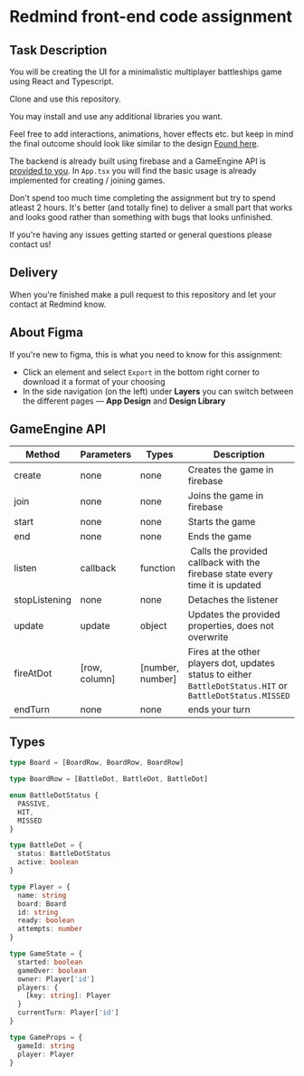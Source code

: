 # Redmind front-end code assignment

## Task Description

You will be creating the UI for a minimalistic multiplayer battleships game using React and Typescript.

Clone and use this repository.

You may install and use any additional libraries you want.

Feel free to add interactions, animations, hover effects etc. but keep in mind the final outcome should look like similar to the design [Found here](https://www.figma.com/file/Ub8oaA72Q5A0lHgMxiDtmu/Redmind-Frontend-Test-Design?node-id=14%3A4).

The backend is already built using firebase and a GameEngine API is [provided to you](#GameEngine). In `App.tsx` you will find the basic usage is already implemented for creating / joining games.

Don't spend too much time completing the assignment but try to spend atleast 2 hours.
It's better (and totally fine) to deliver a small part that works and looks good rather than something with bugs that looks unfinished.

If you're having any issues getting started or general questions please contact us!

## Delivery

When you're finished make a pull request to this repository and let your contact at Redmind know.

## About Figma

If you're new to figma, this is what you need to know for this assignment:

- Click an element and select `Export` in the bottom right corner to download it a format of your choosing
- In the side navigation (on the left) under **Layers** you can switch between the different pages — **App Design** and **Design Library**

## GameEngine API

| Method        | Parameters    | Types            | Description                                                                                                |
| ------------- | ------------- | ---------------- | ---------------------------------------------------------------------------------------------------------- |
| create        | none          | none             | Creates the game in firebase                                                                               |
| join          | none          | none             | Joins the game in firebase                                                                                 |
| start         | none          | none             | Starts the game                                                                                            |
| end           | none          | none             | Ends the game                                                                                              |
| listen        | callback      | function         |  Calls the provided callback with the firebase state every time it is updated                              |
| stopListening | none          | none             | Detaches the listener                                                                                      |
| update        | update        | object           | Updates the provided properties, does not overwrite                                                        |
| fireAtDot     | [row, column] | [number, number] | Fires at the other players dot, updates status to either `BattleDotStatus.HIT` or `BattleDotStatus.MISSED` |
| endTurn       | none          | none             | ends your turn                                                                                             |

## Types

```typescript
type Board = [BoardRow, BoardRow, BoardRow]

type BoardRow = [BattleDot, BattleDot, BattleDot]

enum BattleDotStatus {
  PASSIVE,
  HIT,
  MISSED
}

type BattleDot = {
  status: BattleDotStatus
  active: boolean
}

type Player = {
  name: string
  board: Board
  id: string
  ready: boolean
  attempts: number
}

type GameState = {
  started: boolean
  gameOver: boolean
  owner: Player['id']
  players: {
    [key: string]: Player
  }
  currentTurn: Player['id']
}

type GameProps = {
  gameId: string
  player: Player
}

```